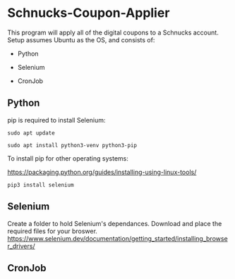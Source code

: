 # Schnucks-Coupon-Applier

  This program will apply all of the digital coupons to a Schnucks account. Setup assumes Ubuntu as the OS, and consists of:

* Python

* Selenium

* CronJob

## Python
  pip is required to install Selenium:
  
  `sudo apt update`
  
  `sudo apt install python3-venv python3-pip`
  
  To install pip for other operating systems:
  
  https://packaging.python.org/guides/installing-using-linux-tools/
  
  `pip3 install selenium`
## Selenium
  Create a folder to hold Selenium's dependances.
  Download and place the required files for your broswer.
  https://www.selenium.dev/documentation/getting_started/installing_browser_drivers/
## CronJob
